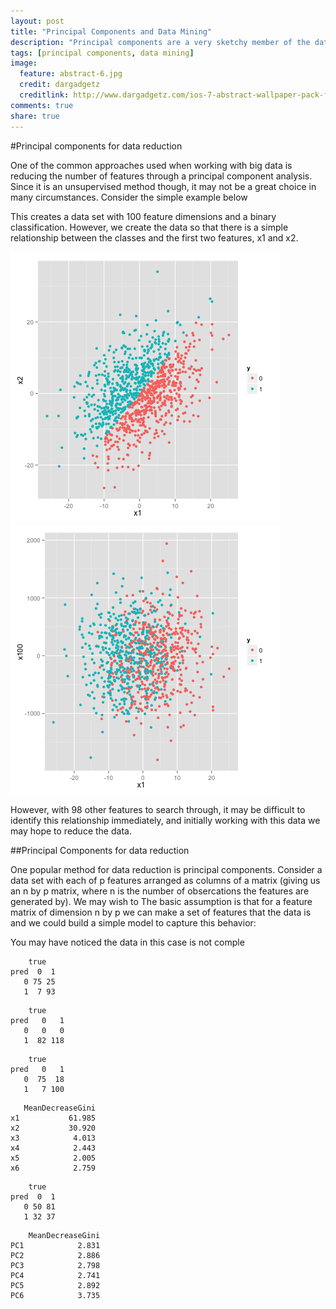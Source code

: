 ```yaml
---
layout: post
title: "Principal Components and Data Mining"
description: "Principal components are a very sketchy member of the data mining tool set."
tags: [principal components, data mining]
image:
  feature: abstract-6.jpg
  credit: dargadgetz
  creditlink: http://www.dargadgetz.com/ios-7-abstract-wallpaper-pack-for-iphone-5-and-ipod-touch-retina/
comments: true
share: true
---
```


#Principal components for data reduction

One of the common approaches used when working with big data is 
reducing the number of features through a principal component analysis.
Since it is an unsupervised method though, it may not be a great choice in many 
circumstances. Consider the simple example below
<!-- pca: R code (No Results in Document) -->







This creates a data set with 100 feature dimensions and a binary classification.
However, we create the data so that there is a simple relationship between the
classes and the first two features, x1 and x2.

<!-- class: R plot (results in document) -->
![plot of chunk class](../images/class1.png) ![plot of chunk class](../images/class2.png) 


However, with 98 other features to search through, it may be difficult to
identify this relationship immediately, and initially working with this data
we may hope to reduce the data. 

##Principal Components for data reduction

One popular method for data reduction is principal components. 
Consider a data set with each of p features arranged as columns 
of a matrix (giving us an n by p matrix, where n is the number of obsercations the
features are generated by).  We may wish to The basic assumption is 
that for a feature matrix of dimension n by p we can make a set of features 
that the data is and we could build a simple model to capture this behavior:

You may have noticed the data in this case is not comple
<!-- plot: R plot (results in document) -->


<!-- 
http://psych.colorado.edu/wiki/lib/exe/fetch.php?media=labs:learnr:emily_-_principal_components_analysis_in_r:pca_how_to.pdf 
-->

<!-- svm: R code (No Results in Document) -->

```
    true
pred  0  1
   0 75 25
   1  7 93
```



```
    true
pred   0   1
   0   0   0
   1  82 118
```


<!-- randomForest: R code (No Results in Document) -->

```
    true
pred   0   1
   0  75  18
   1   7 100
```

```
   MeanDecreaseGini
x1           61.985
x2           30.920
x3            4.013
x4            2.443
x5            2.005
x6            2.759
```


<!-- randomForest: R code (No Results in Document) -->

```
    true
pred  0  1
   0 50 81
   1 32 37
```

```
    MeanDecreaseGini
PC1            2.831
PC2            2.886
PC3            2.798
PC4            2.741
PC5            2.892
PC6            3.735
```









